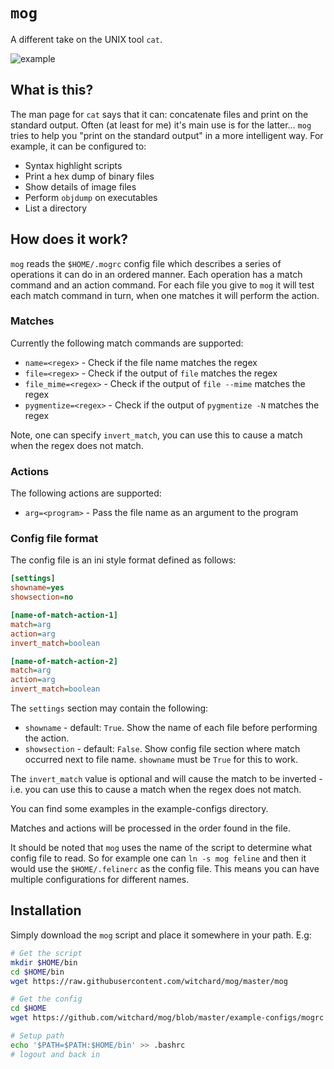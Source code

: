 # `mog` 

A different take on the UNIX tool `cat`.

![example](mog.gif)

## What is this?

The man page for `cat` says that it can: concatenate files and print on the standard output. Often (at least for me) it's main use is for the latter... `mog` tries to help you "print on the standard output" in a more intelligent way. For example, it can be configured to:

* Syntax highlight scripts
* Print a hex dump of binary files
* Show details of image files
* Perform `objdump` on executables
* List a directory

## How does it work?

`mog` reads the `$HOME/.mogrc` config file which describes a series of operations it can do in an ordered manner. Each operation has a match command and an action command. For each file you give to `mog` it will test each match command in turn, when one matches it will perform the action.

### Matches

Currently the following match commands are supported:

* `name=<regex>` - Check if the file name matches the regex
* `file=<regex>` - Check if the output of `file` matches the regex
* `file_mime=<regex>` - Check if the output of `file --mime` matches the regex
* `pygmentize=<regex>` - Check if the output of `pygmentize -N` matches the regex

Note, one can specify `invert_match`, you can use this to cause a match when the regex does not match.

### Actions

The following actions are supported:

* `arg=<program>` - Pass the file name as an argument to the program

### Config file format

The config file is an ini style format defined as follows:

```ini
[settings]
showname=yes
showsection=no

[name-of-match-action-1]
match=arg
action=arg
invert_match=boolean

[name-of-match-action-2]
match=arg
action=arg
invert_match=boolean
```

The `settings` section may contain the following:
* `showname` - default: `True`. Show the name of each file before performing the action.
* `showsection` - default: `False`. Show config file section where match occurred next to file name. `showname` must be `True` for this to work.

The `invert_match` value is optional and will cause the match to be inverted - i.e. you can use this to cause a match when the regex does not match.

You can find some examples in the example-configs directory.

Matches and actions will be processed in the order found in the file.

It should be noted that `mog` uses the name of the script to determine what config file to read. So for example one can `ln -s mog feline` and then it would use the `$HOME/.felinerc` as the config file. This means you can have multiple configurations for different names.

## Installation

Simply download the `mog` script and place it somewhere in your path. E.g:

```bash
# Get the script
mkdir $HOME/bin
cd $HOME/bin
wget https://raw.githubusercontent.com/witchard/mog/master/mog

# Get the config
cd $HOME
wget https://github.com/witchard/mog/blob/master/example-configs/mogrc -o .mogrc

# Setup path
echo '$PATH=$PATH:$HOME/bin' >> .bashrc
# logout and back in
```

